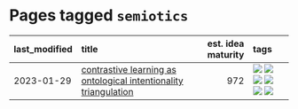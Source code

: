 # Pages tagged `semiotics`

|last_modified|title|est. idea maturity|tags
|:---|:---|---:|:---|
|2023-01-29|[contrastive learning as ontological intentionality triangulation](../contrastive_learning_as_ontological_intentionality_triangulation.md)|972|[![](https://img.shields.io/badge/tag-meta-43d799)](../tags/meta.md) [![](https://img.shields.io/badge/tag-philosophy-b7fb0)](../tags/philosophy.md) [![](https://img.shields.io/badge/tag-semiotics-2b1224)](../tags/semiotics.md) [![](https://img.shields.io/badge/tag-synesthesia-869cae)](../tags/synesthesia.md) [![](https://img.shields.io/badge/tag-theory-3c7f53)](../tags/theory.md) [![](https://img.shields.io/badge/tag-wip-c4fb38)](../tags/wip.md)|